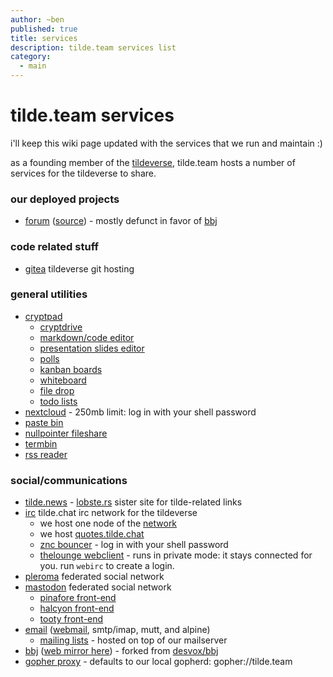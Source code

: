 ```yaml
---
author: ~ben
published: true
title: services
description: tilde.team services list
category:
  - main
---
```


# tilde.team services

i'll keep this wiki page updated with the services that we run and maintain :)

as a founding member of the [tildeverse](https://tildeverse.org), tilde.team hosts a number of services for the tildeverse to share.

### our deployed projects

- [forum](https://forum.tilde.team) ([source](https://tildegit.org/team/forum)) - mostly defunct in favor of [bbj](https://bbj.tilde.team)

### code related stuff

- [gitea](https://tildegit.org/) tildeverse git hosting

### general utilities

- [cryptpad](https://pad.tildeverse.org)
  - [cryptdrive](https://pad.tildeverse.org/drive/)
  - [markdown/code editor](https://pad.tildeverse.org/code/)
  - [presentation slides editor](https://pad.tildeverse.org/slides/)
  - [polls](https://pad.tildeverse.org/poll/)
  - [kanban boards](https://pad.tildeverse.org/kanban/)
  - [whiteboard](https://pad.tildeverse.org/whiteboard/)
  - [file drop](https://pad.tildeverse.org/file/)
  - [todo lists](https://pad.tildeverse.org/todo/)
- [nextcloud](https://cloud.tilde.team/) - 250mb limit: log in with your shell password
- [paste bin](https://paste.tildeverse.org)
- [nullpointer fileshare](https://ttm.sh)
- [termbin](https://bin.tilde.team)
- [rss reader](https://rss.tildeverse.org)

### social/communications

- [tilde.news](https://tilde.news) - [lobste.rs](https://lobste.rs) sister site for tilde-related links
- [irc](https://tilde.chat) tilde.chat irc network for the tildeverse
  - we host one node of the [network](https://tilde.chat/wiki/?page=servers)
  - we host [quotes.tilde.chat](https://quotes.tilde.chat)
  - [znc bouncer](https://znc.tilde.team/) - log in with your shell password
  - [thelounge webclient](https://irc.tilde.team) - runs in private mode: it stays connected for you. run `webirc` to create a login.
- [pleroma](https://pleroma.tilde.zone) federated social network
- [mastodon](https://tilde.zone) federated social network
  - [pinafore front-end](https://pinafore.tilde.zone)
  - [halcyon front-end](https://halcyon.tilde.zone)
  - [tooty front-end](https://tooty.tilde.zone)
- [email](?page=email) ([webmail](https://mail.tilde.team), smtp/imap, mutt, and alpine)
  - [mailing lists](https://lists.tildeverse.org) - hosted on top of our mailserver
- [bbj](https://tildegit.org/team/bbj) ([web mirror here](https://bbj.tilde.team)) - forked from [desvox/bbj](https://github.com/bbj-dev/bbj)
- [gopher proxy](https://gopher.tilde.team) - defaults to our local gopherd: gopher://tilde.team
